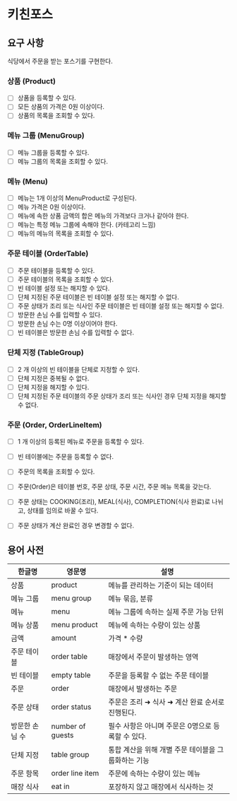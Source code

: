 # 키친포스

## 요구 사항
식당에서 주문을 받는 포스기를 구현한다.

### 상품 (Product)
- [ ] 상품을 등록할 수 있다.
- [ ] 모든 상품의 가격은 0원 이상이다.
- [ ] 상품의 목록을 조회할 수 있다.

### 메뉴 그룹 (MenuGroup)
- [ ] 메뉴 그룹을 등록할 수 있다.
- [ ] 메뉴 그룹의 목록을 조회할 수 있다.

### 메뉴 (Menu)
- [ ] 메뉴는 1개 이상의 MenuProduct로 구성된다.
- [ ] 메뉴 가격은 0원 이상이다.
- [ ] 메뉴에 속한 상품 금액의 합은 메뉴의 가격보다 크거나 같아야 한다.
- [ ] 메뉴는 특정 메뉴 그룹에 속해야 한다. (카테고리 느낌)
- [ ] 메뉴의 메뉴의 목록을 조회할 수 있다.

### 주문 테이블 (OrderTable)
- [ ] 주문 테이블을 등록할 수 있다.
- [ ] 주문 테이블의 목록을 조회할 수 있다.
- [ ] 빈 테이블 설정 또는 해지할 수 있다.
- [ ] 단체 지정된 주문 테이블은 빈 테이블 설정 또는 해지할 수 없다.
- [ ] 주문 상태가 조리 또는 식사인 주문 테이블은 빈 테이블 설정 또는 해지할 수 없다.
- [ ] 방문한 손님 수를 입력할 수 있다.
- [ ] 방문한 손님 수는 0명 이상이어야 한다.
- [ ] 빈 테이블은 방문한 손님 수를 입력할 수 없다.

### 단체 지정 (TableGroup)
- [ ] 2 개 이상의 빈 테이블을 단체로 지정할 수 있다.
- [ ] 단체 지정은 중복될 수 없다.
- [ ] 단체 지정을 해지할 수 있다.
- [ ] 단체 지정된 주문 테이블의 주문 상태가 조리 또는 식사인 경우 단체 지정을 해지할 수 없다.

### 주문 (Order, OrderLineItem)
- [ ] 1 개 이상의 등록된 메뉴로 주문을 등록할 수 있다.
- [ ] 빈 테이블에는 주문을 등록할 수 없다.
- [ ] 주문의 목록을 조회할 수 있다.
- [ ] 주문(Order)은 테이블 번호, 주문 상태, 주문 시간, 주문 메뉴 목록을 갖는다.
- [ ] 주문 상태는 COOKING(조리), MEAL(식사), COMPLETION(식사 완료)로 나뉘고, 상태를 임의로 바꿀 수 있다.
- [ ] 주문 상태가 계산 완료인 경우 변경할 수 없다.


## 용어 사전

| 한글명 | 영문명 | 설명 |
| --- | --- | --- |
| 상품 | product | 메뉴를 관리하는 기준이 되는 데이터 |
| 메뉴 그룹 | menu group | 메뉴 묶음, 분류 |
| 메뉴 | menu | 메뉴 그룹에 속하는 실제 주문 가능 단위 |
| 메뉴 상품 | menu product | 메뉴에 속하는 수량이 있는 상품 |
| 금액 | amount | 가격 * 수량 |
| 주문 테이블 | order table | 매장에서 주문이 발생하는 영역 |
| 빈 테이블 | empty table | 주문을 등록할 수 없는 주문 테이블 |
| 주문 | order | 매장에서 발생하는 주문 |
| 주문 상태 | order status | 주문은 조리 ➜ 식사 ➜ 계산 완료 순서로 진행된다. |
| 방문한 손님 수 | number of guests | 필수 사항은 아니며 주문은 0명으로 등록할 수 있다. |
| 단체 지정 | table group | 통합 계산을 위해 개별 주문 테이블을 그룹화하는 기능 |
| 주문 항목 | order line item | 주문에 속하는 수량이 있는 메뉴 |
| 매장 식사 | eat in | 포장하지 않고 매장에서 식사하는 것 |
